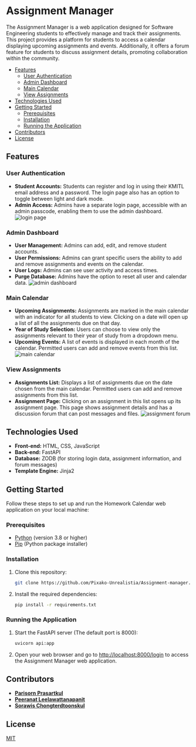 
# Assignment Manager

The Assignment Manager is a web application designed for Software Engineering students to effectively manage and track their assignments. This project provides a platform for students to access a calendar displaying upcoming assignments and events. Additionally, it offers a forum feature for students to discuss assignment details, promoting collaboration within the community.

- [Features](#features)
  - [User Authentication](#user-authentication)
  - [Admin Dashboard](#admin-dashboard)
  - [Main Calendar](#main-calendar)
  - [View Assignments](#view-assignments)
- [Technologies Used](#technologies-used)
- [Getting Started](#getting-started)
  - [Prerequisites](#prerequisites)
  - [Installation](#installation)
  - [Running the Application](#running-the-application)
- [Contributors](#contributors)
- [License](#license)


## Features

### User Authentication

* **Student Accounts:** Students can register and log in using their KMITL email address and a password. The login page also has an option to toggle between light and dark mode.
* **Admin Access:** Admins have a separate login page, accessible with an admin passcode, enabling them to use the admin dashboard.
![login page](https://i.imgur.com/ZW9SxVo.png)

### Admin Dashboard

* **User Management:** Admins can add, edit, and remove student accounts.
* **User Permissions:** Admins can grant specific users the ability to add and remove assignments and events on the calendar.
* **User Logs:** Admins can see user activity and access times.
* **Purge Database:** Admins have the option to reset all user and calendar data.
![admin dashboard](https://i.imgur.com/yZaKeqi.png)

### Main Calendar

* **Upcoming Assignments:** Assignments are marked in the main calendar with an indicator for all students to view. Clicking on a date will open up a list of all the assignments due on that day.
* **Year of Study Selection:** Users can choose to view only the assignments relevant to their year of study from a dropdown menu.
* **Upcoming Events:** A list of events is displayed in each month of the calendar. Permitted users can add and remove events from this list.
![main calendar](https://i.imgur.com/NwuIH1K.png)

### View Assignments

* **Assignments List:** Displays a list of assignments due on the date chosen from the main calendar. Permitted users can add and remove assignments from this list.
* **Assignment Page:** Clicking on an assignment in this list opens up its assignment page. This page shows assignment details and has a discussion forum that can post messages and files.
![assignment forum](https://i.imgur.com/7Fw0Xy3.png)


## Technologies Used

* **Front-end:** HTML, CSS, JavaScript
* **Back-end:** FastAPI
* **Database:** ZODB (for storing login data, assignment information, and forum messages)
* **Template Engine:** Jinja2


## Getting Started

Follow these steps to set up and run the Homework Calendar web application on your local machine:

### Prerequisites

- [Python](https://www.python.org/) (version 3.8 or higher)
- [Pip](https://pip.pypa.io/en/stable/installation/) (Python package installer)

### Installation

1. Clone this repository:

    ```bash
    git clone https://github.com/Pixako-Unrealistia/Assignment-manager.git
    ```

2. Install the required dependencies:

    ```bash
    pip install -r requirements.txt
    ```

### Running the Application

1. Start the FastAPI server (The default port is 8000):

    ```bash
    uvicorn api:app
    ```

2. Open your web browser and go to [http://localhost:8000/login](http://localhost:8000/login) to access the Assignment Manager web application.


## Contributors

- **[Parisorn Prasartkul](https://github.com/ppparisorn)**
- **[Peeranat Leelawattanapanit](https://github.com/paulpleela)**
- **[Sorawis Chongterdtoonskul ](https://github.com/Pixako-Unrealistia)**


## License

[MIT](https://choosealicense.com/licenses/mit/)